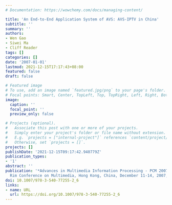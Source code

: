 ```yaml
---
# Documentation: https://wowchemy.com/docs/managing-content/

title: 'An End-to-End Application System of AVS: AVS-IPTV in China'
subtitle: ''
summary: ''
authors:
- Wen Gao
- Siwei Ma
- Cliff Reader
tags: []
categories: []
date: '2007-01-01'
lastmod: 2021-12-15T17:17:43+08:00
featured: false
draft: false

# Featured image
# To use, add an image named `featured.jpg/png` to your page's folder.
# Focal points: Smart, Center, TopLeft, Top, TopRight, Left, Right, BottomLeft, Bottom, BottomRight.
image:
  caption: ''
  focal_point: ''
  preview_only: false

# Projects (optional).
#   Associate this post with one or more of your projects.
#   Simply enter your project's folder or file name without extension.
#   E.g. `projects = ["internal-project"]` references `content/project/deep-learning/index.md`.
#   Otherwise, set `projects = []`.
projects: []
publishDate: '2021-12-15T09:17:42.940779Z'
publication_types:
- '1'
abstract: ''
publication: '*Advances in Multimedia Information Processing - PCM 2007, 8th Pacific
  Rim Conference on Multimedia, Hong Kong, China, December 11-14, 2007, Proceedings*'
doi: 10.1007/978-3-540-77255-2_6
links:
- name: URL
  url: https://doi.org/10.1007/978-3-540-77255-2_6
---
```

